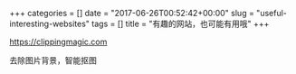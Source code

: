 +++
categories = []
date = "2017-06-26T00:52:42+00:00"
slug = "useful-interesting-websites"
tags = []
title = "有趣的网站，也可能有用哦"
+++


https://clippingmagic.com

去除图片背景，智能抠图